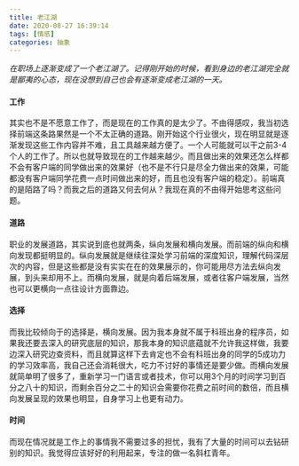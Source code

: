 ```yaml
---
title: 老江湖
date: 2020-08-27 16:39:14
tags: [情感]
categories: 抽象
---
```

*在职场上逐渐变成了一个老江湖了。记得刚开始的时候，看到身边的老江湖完全就是鄙夷的心态，现在没想到自己也会有逐渐变成老江湖的一天。*

#### 工作
其实也不是不愿意工作了，而是现在的工作真的是太少了。不由得感叹，我当初选择前端这条路果然是一个不太正确的道路。刚开始这个行业很火，现在明显就是逐渐发现这些工作内容并不难，且工具越来越方便了。一个人可能就可以干之前3-4个人的工作了。所以也就导致现在的工作越来越少。而且做出来的效果还怎么样都不会有客户端的同学做出来的效果好（也不是不行只是尽全力做出来的效果，可能都没有客户端同学花费一点时间做出来的好，而且也没有客户端的稳定）。前端真的是陌路了吗？而我之后的道路又何去何从？我现在真的不由得开始思考这些问题。

#### 道路
职业的发展道路，其实说到底也就两条，纵向发展和横向发展。而前端的纵向和横向发现都挺明显的。纵向发展就是继续往深处学习前端的深度知识，理解代码深层次的内容，但是这些都是没有实实在在的效果展示的，你可能用尽方法去纵向发展，到头来却用不上。而横向发展，就是向着后端发展，或者往客户端发展，当然也可以更横向一点往设计方面靠边。

#### 选择
而我比较倾向于的选择是，横向发展。因为我本身就不属于科班出身的程序员，如果我还要去深入的研究底层的知识，那我本身的知识底蕴就不允许我这样做，我要边深入研究边查资料，而且就算这样下去肯定也不会有科班出身的同学的5成功力的学习效率高，我自己还会消耗很大，吃力不讨好的事情还是要少做。而横向发展就简单明了很多了，重新学习一门语言或者技术，你可以用3个月的时间学习到百分之八十的知识，而剩余百分之二十的知识会需要你花费之前时间的数倍，而且横向发展呈现的效果也明显，自身学习上也更有动力。

#### 时间
而现在情况就是工作上的事情我不需要过多的担忧，我有了大量的时间可以去钻研别的知识。我觉得应该好好的利用起来，专注的做一名斜杠青年。